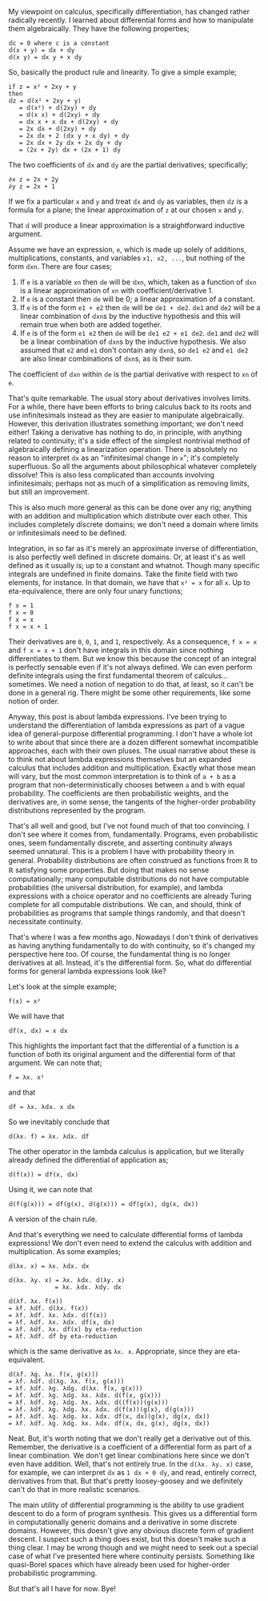 My viewpoint on calculus, specifically differentiation, has changed rather radically recently. I learned about differential forms and how to manipulate them algebraically. They have the following properties;

```
𝕕c = 0 where c is a constant
𝕕(x + y) = 𝕕x + 𝕕y
𝕕(x y) = 𝕕x y + x 𝕕y
```

So, basically the product rule and linearity. To give a simple example;

```
if z = x² + 2xy + y
then 
𝕕z = 𝕕(x² + 2xy + y)
   = 𝕕(x²) + 𝕕(2xy) + 𝕕y
   = 𝕕(x x) + 𝕕(2xy) + 𝕕y
   = 𝕕x x + x 𝕕x + 𝕕(2xy) + 𝕕y
   = 2x 𝕕x + 𝕕(2xy) + 𝕕y
   = 2x 𝕕x + 2 (𝕕x y + x 𝕕y) + 𝕕y
   = 2x 𝕕x + 2y 𝕕x + 2x 𝕕y + 𝕕y
   = (2x + 2y) 𝕕x + (2x + 1) 𝕕y
```

The two coefficients of `𝕕x` and `𝕕y` are the partial derivatives; specifically;

```
∂x z = 2x + 2y
∂y z = 2x + 1
```

If we fix a particular `x` and `y` and treat `𝕕x` and `𝕕y` as variables, then `𝕕z` is a formula for a plane; the linear approximation of `z` at our chosen `x` and `y`.

That `𝕕` will produce a linear approximation is a straightforward inductive argument.

Assume we have an expression, `e`, which is made up solely of additions, multiplications, constants, and variables `x1, x2, ...`, but nothing of the form `𝕕xn`. There are four cases;

1. If `e` is a variable `xn` then `𝕕e` will be `𝕕xn`, which, taken as a function of `𝕕xn` is a linear approximation of `xn` with coefficient/derivative 1.
2. If `e` is a constant then `𝕕e` will be 0; a linear approximation of a constant.
3. If `e` is of the form `e1 + e2` then `𝕕e` will be `𝕕e1 + 𝕕e2`. `𝕕e1` and `𝕕e2` will be a linear combination of `𝕕xn`s by the inductive hypothesis and this will remain true when both are added together.
4. If `e` is of the form `e1 e2` then `𝕕e` will be `𝕕e1 e2 + e1 𝕕e2`. `𝕕e1` and `𝕕e2` will be a linear combination of `𝕕xn`s by the inductive hypothesis. We also assumed that `e2` and `e1` don't contain any `𝕕xn`s, so `𝕕e1 e2` and `e1 𝕕e2` are also linear combinations of `𝕕xn`s, as is their sum.

The coefficient of `𝕕xn` within `𝕕e` is the partial derivative with respect to `xn` of `e`.

That's quite remarkable. The usual story about derivatives involves limits. For a while, there have been efforts to bring calculus back to its roots and use infinitesimals instead as they are easier to manipulate algebraically. However, this derivation illustrates something important; we don't need either! Taking a derivative has nothing to do, in principle, with anything related to continuity; it's a side effect of the simplest nontrivial method of algebraically defining a linearization operation. There is absolutely no reason to interpret `𝕕x` as an "infinitesimal change in `x`"; it's completely superfluous. So all the arguments about philosophical whatever completely dissolve! This is also less complicated than accounts involving infinitesimals; perhaps not as much of a simplification as removing limits, but still an improvement.

This is also much more general as this can be done over any rig; anything with an addition and multiplication which distribute over each other. This includes completely discrete domains; we don't need a domain where limits or infinitesimals need to be defined. 

Integration, in so far as it's merely an approximate inverse of differentiation, is also perfectly well defined in discrete domains. Or, at least it's as well defined as it usually is; up to a constant and whatnot. Though many specific integrals are undefined in finite domains. Take the finite field with two elements, for instance. In that domain, we have that `x² = x` for all `x`. Up to eta-equivalence, there are only four unary functions;

```
f x = 1
f x = 0
f x = x
f x = x + 1
```

Their derivatives are `0`, `0`, `1`, and `1`, respectively. As a consequence, `f x = x` and `f x = x + 1` don't have integrals in this domain since nothing differentiates to them. But we know this because the concept of an integral is perfectly sensable even if it's not always defined. We can even perform definite integrals using the first fundamental theorem of calculus... sometimes. We need a notion of negation to do that, at least, so it can't be done in a general rig. There might be some other requirements, like some notion of order.

Anyway, this post is about lambda expressions. I've been trying to understand the differentiation of lambda expressions as part of a vague idea of general-purpose differential programming. I don't have a whole lot to write about that since there are a dozen different somewhat incompatible approaches, each with their own pluses. The usual narrative about these is to think not about lambda expressions themselves but an expanded calculus that includes addition and multiplication. Exactly what those mean will vary, but the most common interpretation is to think of `a + b` as a program that non-deterministically chooses between `a` and `b` with equal probability. The coefficients are then probabilistic weights, and the derivatives are, in some sense, the tangents of the higher-order probability distributions represented by the program.

That's all well and good, but I've not found much of that too convincing. I don't see where it comes from, fundamentally. Programs, even probabilistic ones, seem fundamentally discrete, and asserting continuity always seemed unnatural. This is a problem I have with probability theory in general. Probability distributions are often construed as functions from ℝ to ℝ satisfying some properties. But doing that makes no sense computationally; many computable distributions do not have computable probabilities (the universal distribution, for example), and lambda expressions with a choice operator and no coefficients are already Turing complete for all computable distributions. We can, and should, think of probabilities as programs that sample things randomly, and that doesn't necessitate continuity.

That's where I was a few months ago. Nowadays I don't think of derivatives as having anything fundamentally to do with continuity, so it's changed my perspective here too. Of course, the fundamental thing is no longer derivatives at all. Instead, it's the differential form. So, what do differential forms for general lambda expressions look like?

Let's look at the simple example;

```
f(x) = x²
```

We will have that

```
𝕕f(x, 𝕕x) = x 𝕕x
```

This highlights the important fact that the differential of a function is a function of both its original argument and the differential form of that argument. We can note that;

```
f = λx. x²
```

and that

```
𝕕f = λx. λ𝕕x. x 𝕕x
```

So we inevitably conclude that

```
𝕕(λx. f) = λx. λ𝕕x. 𝕕f
```

The other operator in the lambda calculus is application, but we literally already defined the differential of application as;

```
𝕕(f(x)) = 𝕕f(x, 𝕕x)
```

Using it, we can note that

```
𝕕(f(g(x))) = 𝕕f(g(x), 𝕕(g(x))) = 𝕕f(g(x), 𝕕g(x, 𝕕x))
```

A version of the chain rule.

And that's everything we need to calculate differential forms of lambda expressions! We don't even need to extend the calculus with addition and multiplication. As some examples;

```
𝕕(λx. x) = λx. λ𝕕x. 𝕕x
```

```
𝕕(λx. λy. x) = λx. λ𝕕x. 𝕕(λy. x) 
             = λx. λ𝕕x. λ𝕕y. 𝕕x
```

```
𝕕(λf. λx. f(x))
= λf. λ𝕕f. 𝕕(λx. f(x))
= λf. λ𝕕f. λx. λ𝕕x. 𝕕(f(x))
= λf. λ𝕕f. λx. λ𝕕x. 𝕕f(x, 𝕕x)
= λf. λ𝕕f. λx. 𝕕f(x) by eta-reduction
= λf. λ𝕕f. 𝕕f by eta-reduction
```

which is the same derivative as `λx. x`. Appropriate, since they are eta-equivalent.

```
𝕕(λf. λg. λx. f(x, g(x)))
= λf. λ𝕕f. 𝕕(λg. λx. f(x, g(x)))
= λf. λ𝕕f. λg. λ𝕕g. 𝕕(λx. f(x, g(x)))
= λf. λ𝕕f. λg. λ𝕕g. λx. λ𝕕x. 𝕕(f(x, g(x)))
= λf. λ𝕕f. λg. λ𝕕g. λx. λ𝕕x. 𝕕((f(x))(g(x)))
= λf. λ𝕕f. λg. λ𝕕g. λx. λ𝕕x. 𝕕(f(x))(g(x), 𝕕(g(x)))
= λf. λ𝕕f. λg. λ𝕕g. λx. λ𝕕x. 𝕕f(x, 𝕕x)(g(x), 𝕕g(x, 𝕕x))
= λf. λ𝕕f. λg. λ𝕕g. λx. λ𝕕x. 𝕕f(x, 𝕕x, g(x), 𝕕g(x, 𝕕x))
```

Neat. But, it's worth noting that we don't really get a derivative out of this. Remember, the derivative is a coefficient of a differential form as part of a linear combination. We don't get linear combinations here since we don't even have addition. Well, that's not entirely true. In the `𝕕(λx. λy. x)` case, for example, we can interpret `𝕕x` as `1 𝕕x + 0 𝕕y`, and read, entirely correct, derivatives from that. But that's pretty loosey-goosey and we definitely can't do that in more realistic scenarios.

The main utility of differential programming is the ability to use gradient descent to do a form of program synthesis. This gives us a differential form in computationally generic domains and a derivative in some discrete domains. However, this doesn't give any obvious discrete form of gradient descent. I suspect such a thing does exist, but this doesn't make such a thing clear. I may be wrong though and we might need to seek out a special case of what I've presented here where continuity persists. Something like quasi-Borel spaces which have already been used for higher-order probabilistic programming.

But that's all I have for now. Bye!
